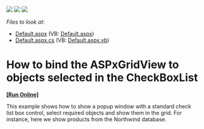 <!-- default badges list -->
![](https://img.shields.io/endpoint?url=https://codecentral.devexpress.com/api/v1/VersionRange/128538033/13.1.4%2B)
[![](https://img.shields.io/badge/Open_in_DevExpress_Support_Center-FF7200?style=flat-square&logo=DevExpress&logoColor=white)](https://supportcenter.devexpress.com/ticket/details/E1313)
[![](https://img.shields.io/badge/📖_How_to_use_DevExpress_Examples-e9f6fc?style=flat-square)](https://docs.devexpress.com/GeneralInformation/403183)
<!-- default badges end -->
<!-- default file list -->
*Files to look at*:

* [Default.aspx](./CS/Default.aspx) (VB: [Default.aspx](./VB/Default.aspx))
* [Default.aspx.cs](./CS/Default.aspx.cs) (VB: [Default.aspx.vb](./VB/Default.aspx.vb))
<!-- default file list end -->
# How to bind the ASPxGridView to objects selected in the CheckBoxList
<!-- run online -->
**[[Run Online]](https://codecentral.devexpress.com/e1313/)**
<!-- run online end -->


<p>This example shows how to show a popup window with a standard check list box control, select required objects and show them in the grid. For instance, here we show products from the Northwind database.</p>

<br/>


